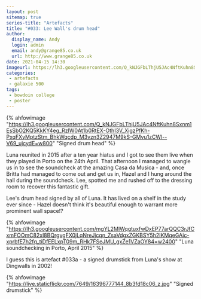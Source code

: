 ```yaml
---
layout: post
sitemap: true
series-title: "Artefacts" 
title: "#033: Lee Wall's drum head"
author:
  display_name: Andy
  login: admin
  email: andy@grange85.co.uk
  url: http://www.grange85.co.uk
date: 2021-04-15 14:30
imageurl: https://lh3.googleusercontent.com/Q_kNJGFbLThjU5JAc4NftKuhn8Sxnm1EsSbO2KQ5KkKY4eg_RzlW0At1b0RtEX-OthI3V_XigzPfKh-PxqFXyMptzStm_BhkWqcdp_M3vzn3Z2947M9kS-GMvu1zCWl--V69_ujcydE=w2400
categories:
 - artefacts
 - galaxie 500
tags:
 - bowdoin college
 - poster
---
```

{% ahfowimage "https://lh3.googleusercontent.com/Q_kNJGFbLThjU5JAc4NftKuhn8Sxnm1EsSbO2KQ5KkKY4eg_RzlW0At1b0RtEX-OthI3V_XigzPfKh-PxqFXyMptzStm_BhkWqcdp_M3vzn3Z2947M9kS-GMvu1zCWl--V69_ujcydE=w800" "Signed drum head" %}

Luna reunited in 2015 after a ten year hiatus and I got to see them live when they played in Porto on the 24th April. That afternoon I managed to wangle us in to see the soundcheck at the amazing Casa da Musica - and, once Britta had managed to come out and get us in, Hazel and I hung around the hall during the soundcheck. Lee, spotted me and rushed off to the dressing room to recover this fantastic gift.

Lee's drum head signed by all of Luna. It has lived on a shelf in the study ever since - Hazel doesn't think it's beautiful enough to warrant more prominent wall space!?

<!--more-->

{% ahfowimage "https://lh3.googleusercontent.com/mgYL2MIWqgtuxfwDxEP77arQQC3rJfCxmFOOmC82xl8BQrgvgFX0jLqNreJjcqn_ZsaVdgxZGKBSY5h2IKMqeGAic-xprbfE7h2fq_tiDfEELxpT09m_RHk7FSeJMU_gxZe1VZaOY84=w2400" "Luna soundchecking in Porto, April 2015" %}


I guess this is artefact #033a - a signed drumstick from Luna's show at Dingwalls in 2002!

{% ahfowimage "https://live.staticflickr.com/7649/16396777144_8b3fd18c06_z.jpg" "Signed drumstick" %}



